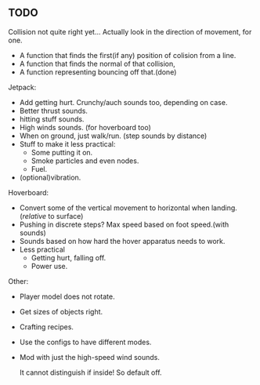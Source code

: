 ## TODO

Collision not quite right yet... Actually look in the direction of movement, for one.

* A function that finds the first(if any) position of colision from a line.
* A function that finds the normal of that collision,
* A function representing bouncing off that.(done)

Jetpack:
* Add getting hurt. Crunchy/auch sounds too, depending on case.
* Better thrust sounds.
* hitting stuff sounds.
* High winds sounds. (for hoverboard too)
* When on ground, just walk/run. (step sounds by distance)
* Stuff to make it less practical:
  + Some putting it on.
  + Smoke particles and even nodes.
  + Fuel.
* (optional)vibration.

Hoverboard:
* Convert some of the vertical movement to horizontal when landing.
  (*relative* to surface)
* Pushing in discrete steps? Max speed based on foot speed.(with sounds)
* Sounds based on how hard the hover apparatus needs to work.
* Less practical
  + Getting hurt, falling off.
  + Power use.

Other:
* Player model does not rotate.
* Get sizes of objects right.
* Crafting recipes.
* Use the configs to have different modes.
* Mod with just the high-speed wind sounds.

  It cannot distinguish if inside! So default off.
